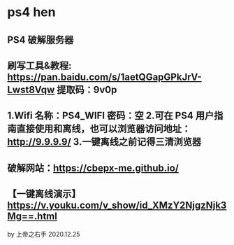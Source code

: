 # ps4 hen
PS4 破解服务器
--------------------------------------------------------------------------
刷写工具&教程: https://pan.baidu.com/s/1aetQGapGPkJrV-Lwst8Vqw 
提取码：9v0p 
--------------------------------------------------------------------------
1.Wifi 名称：PS4_WIFI       密码：空
2.可在 PS4 用户指南直接使用和离线，也可以浏览器访问地址：http://9.9.9.9/
3.一键离线之前记得三清浏览器
--------------------------------------------------------------------------
破解网站：https://cbepx-me.github.io/
--------------------------------------------------------------------------
【一键离线演示】
https://v.youku.com/v_show/id_XMzY2NjgzNjk3Mg==.html
--------------------------------------------------------------------------
by 上帝之右手
2020.12.25
